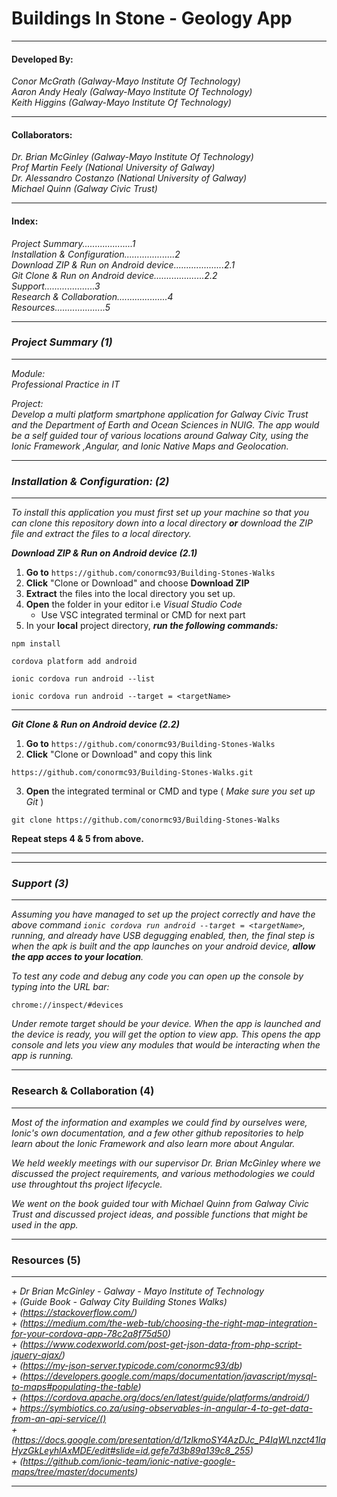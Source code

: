 # Buildings In Stone - Geology App
---

#### Developed By:

*Conor McGrath (Galway-Mayo Institute Of Technology)*  
*Aaron Andy Healy (Galway-Mayo Institute Of Technology)*    
*Keith Higgins (Galway-Mayo Institute Of Technology)*  

---

#### Collaborators:

*Dr. Brian McGinley (Galway-Mayo Institute Of Technology)*  
*Prof Martin Feely (National University of Galway)*  
*Dr. Alessandro Costanzo (National University of Galway)*  
*Michael Quinn (Galway Civic Trust)*

---

#### Index:
*Project Summary....................1*   
*Installation & Configuration....................2*    
*Download ZIP & Run on Android device....................2.1*    
*Git Clone & Run on Android device....................2.2*    
*Support....................3*   
*Research & Collaboration....................4*  
*Resources....................5*  


---
### *Project Summary (1)*
---

*Module:*     
*Professional Practice in IT*

*Project:*   
*Develop a multi platform smartphone application for Galway Civic Trust and the Department of Earth and Ocean Sciences in NUIG. The app would be a self guided tour of various locations around Galway City, using the Ionic Framework ,Angular, and Ionic Native Maps and Geolocation.*

---
### *Installation & Configuration: (2)*
---


*To install this application you must first set up your machine so that you can clone this repository down into a local directory **or** download the ZIP file and extract the files to a local directory.*


__*Download ZIP & Run on Android device (2.1)*__

1. **Go to** `https://github.com/conormc93/Building-Stones-Walks`
2. **Click** "Clone or 	Download" and choose **Download ZIP**
3. **Extract** the files into the local directory you set up.
4. **Open** the folder in your editor i.e *Visual Studio Code*  
    * Use VSC integrated terminal or CMD for next part
5. In your **local** project directory, __*run the following commands:*__
```
npm install
```
```
cordova platform add android
```
```
ionic cordova run android --list
```
```
ionic cordova run android --target = <targetName>
```
---

__*Git Clone & Run on Android device (2.2)*__

1. **Go to** `https://github.com/conormc93/Building-Stones-Walks`
2. **Click** "Clone or 	Download" and copy this link
```
https://github.com/conormc93/Building-Stones-Walks.git
```
3. **Open** the integrated terminal or CMD and type ( _Make sure you set up Git_ )
```
git clone https://github.com/conormc93/Building-Stones-Walks
```
**Repeat steps 4 & 5 from above.**
___


---
### *Support (3)*
---

*Assuming you have managed to set up the project correctly and have the above command `ionic cordova run android --target = <targetName>`, running, and already have USB degugging enabled, then, the final step is when the apk is built and the app launches on your android device, __allow the app acces to your location__.*

*To test any code and debug any code you can open up the console by typing into the URL bar:*

```
chrome://inspect/#devices
```
*Under remote target should be your device. When the app is launched and the device is ready, you will get the option to view app. This opens the app console and lets you view any modules that would be interacting when the app is running.*

---
### Research & Collaboration (4)
---

*Most of the information and examples we could find by ourselves were, Ionic's own documentation, and a few other github repositories to help learn about the Ionic Framework and also learn more about Angular.* 

*We held weekly meetings with our supervisor Dr. Brian McGinley where we discussed the project requirements, and various methodologies we could use throughtout ths project lifecycle.*

*We went on the book guided tour with Michael Quinn from Galway Civic Trust and discussed project ideas, and possible functions that might be used in the app.*


---
### Resources (5)
---

*+ Dr Brian McGinley - Galway - Mayo Institute of Technology*  
*+ (Guide Book - Galway City Building Stones Walks)*  
*+ (https://stackoverflow.com/)*  
*+ (https://medium.com/the-web-tub/choosing-the-right-map-integration-for-your-cordova-app-78c2a8f75d50)*  
*+ (https://www.codexworld.com/post-get-json-data-from-php-script-jquery-ajax/)*  
*+ (https://my-json-server.typicode.com/conormc93/db)*  
*+ (https://developers.google.com/maps/documentation/javascript/mysql-to-maps#populating-the-table)*  
*+ (https://cordova.apache.org/docs/en/latest/guide/platforms/android/)*  
*+ https://symbiotics.co.za/using-observables-in-angular-4-to-get-data-from-an-api-service/()*  
*+ (https://docs.google.com/presentation/d/1zlkmoSY4AzDJc_P4IqWLnzct41IqHyzGkLeyhlAxMDE/edit#slide=id.gefe7d3b89a139c8_255)*  
*+ (https://github.com/ionic-team/ionic-native-google-maps/tree/master/documents)*  

---
